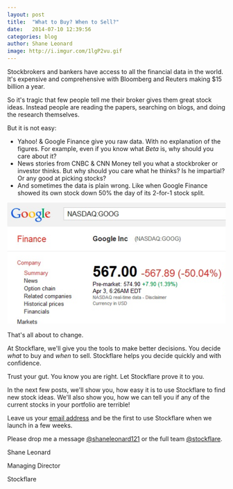 ```yaml
---
layout: post
title:  "What to Buy? When to Sell?"
date:   2014-07-10 12:39:56
categories: blog
author: Shane Leonard
image: http://i.imgur.com/1lgP2vu.gif
---
```


Stockbrokers and bankers have access to all the financial data in the world. It's expensive and comprehensive with Bloomberg and Reuters making $15 billion a year. 

So it's tragic that few people tell me their broker gives them great stock ideas. Instead people are reading the papers, searching on blogs, and doing the research themselves. 

But it is not easy:
* Yahoo! & Google Finance give you raw data. With no explanation of the figures. For example, even if you know what *Beta* is, why should you care about it?
* News stories from CNBC & CNN Money tell you what a stockbroker or investor thinks. But why should you care what he thinks? Is he impartial? Or any good at picking stocks?
* And sometimes the data is plain wrong. Like when Google Finance showed its own stock down 50% the day of its 2-for-1 stock split.

![alt text](/img/screenshot-goog-april.png "GOOG on 3rd April 2014")

That's all about to change. 

At Stockflare, we'll give you the tools to make better decisions. You decide *what* to buy and *when* to sell. Stockflare helps you decide quickly and with confidence.

Trust your gut. You know you are right. Let Stockflare prove it to you.

In the next few posts, we'll show you, how easy it is to use Stockflare to find new stock ideas. We'll also show you, how we can tell you if any of the current stocks in your portfolio are terrible!

Leave us your [email address](http://www.blog.stockflare.com) and be the first to use Stockflare when we launch in a few weeks.

Please drop me a message [@shaneleonard121](https://twitter.com/shaneleonard121) or the full team [@stockflare](https://twitter.com/stockflare).

Shane Leonard

Managing Director

Stockflare